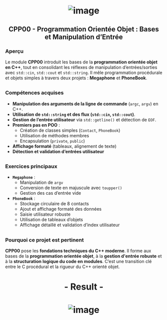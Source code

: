 # <p align="center"> ![image](https://github.com/ChrstphrChevalier/42Cursus/assets/146819291/2205a4d6-fec6-4693-8e34-6784fc44e98c) </p>

## <p align="center"> CPP00 - Programmation Orientée Objet : Bases et Manipulation d’Entrée </p>

### Aperçu

Le module **CPP00** introduit les bases de la **programmation orientée objet en C++**, tout en consolidant les réflexes de manipulation d’entrées/sorties avec `std::cin`, `std::cout` et `std::string`. Il mêle programmation procédurale et objets simples à travers deux projets : **Megaphone** et **PhoneBook**.

##

### Compétences acquises

- **Manipulation des arguments de la ligne de commande** (`argc`, `argv`) en C++.
- **Utilisation de `std::string` et des flux (`std::cin`, `std::cout`)**.
- **Gestion de l’entrée utilisateur** via `std::getline()` et détection de `EOF`.
- **Premiers pas en POO** :
  - Création de classes simples (`Contact`, `PhoneBook`)
  - Utilisation de méthodes membres
  - Encapsulation (`private`, `public`)
- **Affichage formaté** (tableaux, alignement de texte)
- **Détection et validation d’entrées utilisateur**

##

### Exercices principaux

- **`Megaphone`** :
  - Manipulation de `argv`
  - Conversion de texte en majuscule avec `toupper()`
  - Gestion des cas d’entrée vide
- **`PhoneBook`** :
  - Stockage circulaire de 8 contacts
  - Ajout et affichage formaté des données
  - Saisie utilisateur robuste
  - Utilisation de tableaux d’objets
  - Affichage détaillé et validation d’index utilisateur

##

### Pourquoi ce projet est pertinent

**CPP00** pose les **fondations techniques du C++ moderne**. Il forme aux bases de la **programmation orientée objet**, à la **gestion d'entrée robuste** et à la **structuration logique du code en modules**. C’est une transition clé entre le C procédural et la rigueur du C++ orienté objet.

##

# <p align="center"> - Result - </p>

# <p align="center"> ![image](https://github.com/ChrstphrChevalier/42Cursus/assets/146819291/1abe1891-7e6f-41e4-87ee-f3feb3dd39d3) </p>

